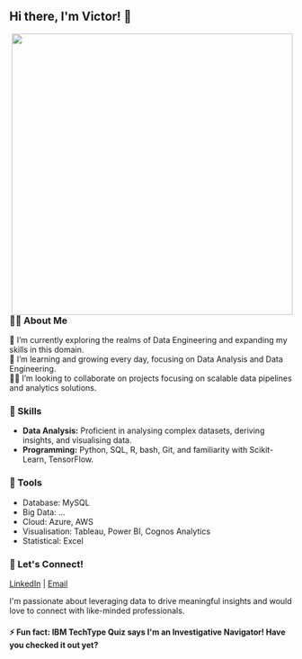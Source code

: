 ## Hi there, I'm Victor! 👋
<img align="right" width="500" src="https://github.com/user-attachments/assets/02ba04bb-1c15-465e-b7b7-0be14202486d">

### 👨‍💻 About Me
🔭 I’m currently exploring the realms of Data Engineering and expanding my skills in this domain. </br>
🌱 I’m learning and growing every day, focusing on Data Analysis and Data Engineering. </br>
👷‍♂️ I’m looking to collaborate on projects focusing on scalable data pipelines and analytics solutions. </br>
### 🚀 Skills
<!-- + **Data Engineering:** Developing robust data pipelines, ETL processes, and data warehousing. -->

+ **Data Analysis:** Proficient in analysing complex datasets, deriving insights, and visualising data.
+ **Programming:** Python, SQL, R, bash, Git, and familiarity with Scikit-Learn, TensorFlow.
### 🔧 Tools
+ Database: MySQL <!--, MongoDB -->
+ Big Data: …
+ Cloud: Azure, AWS
+ Visualisation: Tableau, Power BI, Cognos Analytics
+ Statistical: Excel
<!-- ### 📊 Projects
+ Project Name: Brief description highlighting your role and key technologies used.
+ Project Name: Brief description highlighting your role and key technologies used.
+ Project Name: Brief description highlighting your role and key technologies used.
-->
### 💬 Let's Connect!
[LinkedIn](https://www.linkedin.com/in/za-mntungwa/)
| [Email](za.mntungwa@icloud.com)

I'm passionate about leveraging data to drive meaningful insights and would love to connect with like-minded professionals.
#### ⚡ Fun fact: IBM TechType Quiz says I'm an Investigative Navigator! Have you checked it out yet?

<!---
za-mntungwa/za-mntungwa is a ✨ special ✨ repository because its `README.md` (this file) appears on your GitHub profile.
You can click the Preview link to take a look at your changes.
--->
